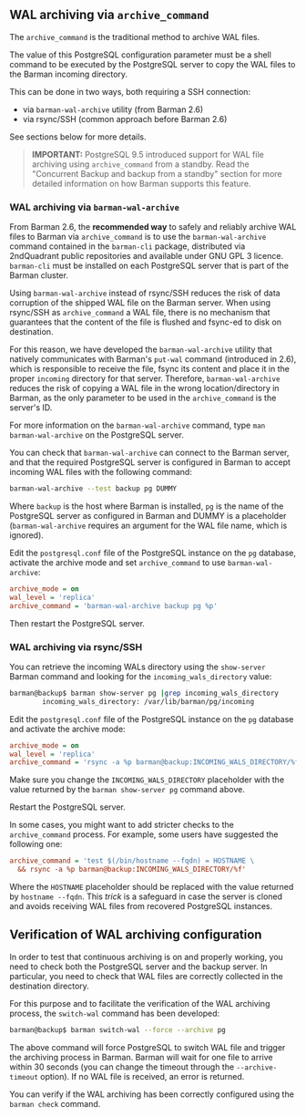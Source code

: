 ## WAL archiving via `archive_command`

The `archive_command` is the traditional method to archive WAL files.

The value of this PostgreSQL configuration parameter must be a shell
command to be executed by the PostgreSQL server to copy the WAL files
to the Barman incoming directory.

This can be done in two ways, both requiring a SSH connection:

- via `barman-wal-archive` utility (from Barman 2.6)
- via rsync/SSH (common approach before Barman 2.6)

See sections below for more details.

> **IMPORTANT:** PostgreSQL 9.5 introduced support for WAL file
> archiving using `archive_command` from a standby. Read the
> "Concurrent Backup and backup from a standby" section for more
> detailed information on how Barman supports this feature.


### WAL archiving via `barman-wal-archive`

From Barman 2.6, the **recommended way** to safely and reliably archive WAL
files to Barman via `archive_command` is to use the `barman-wal-archive`
command contained in the `barman-cli` package,
distributed via 2ndQuadrant public repositories and available under
GNU GPL 3 licence. `barman-cli` must be installed on each PostgreSQL
server that is part of the Barman cluster.

Using `barman-wal-archive` instead of rsync/SSH reduces the risk
of data corruption of the shipped WAL file on the Barman server.
When using rsync/SSH as `archive_command` a WAL file, there is no
mechanism that guarantees that the content of the file is flushed
and fsync-ed to disk on destination.

For this reason, we have developed the `barman-wal-archive` utility
that natively communicates with Barman's `put-wal` command (introduced in 2.6),
which is responsible to receive the file, fsync its content and place
it in the proper `incoming` directory for that server. Therefore,
`barman-wal-archive` reduces the risk of copying a WAL file in the
wrong location/directory in Barman, as the only parameter to be used
in the `archive_command` is the server's ID.

For more information on the `barman-wal-archive` command, type `man barman-wal-archive`
on the PostgreSQL server.

You can check that `barman-wal-archive` can connect to the Barman server,
and that the required PostgreSQL server is configured in Barman to accept
incoming WAL files with the following command:

``` bash
barman-wal-archive --test backup pg DUMMY
```

Where `backup` is the host where Barman is installed, `pg` is the name
of the PostgreSQL server as configured in Barman and DUMMY is a placeholder
(`barman-wal-archive` requires an argument for the WAL file name,
which is ignored).

Edit the `postgresql.conf` file of the PostgreSQL instance on the `pg`
database, activate the archive mode and set `archive_command` to use
`barman-wal-archive`:

``` ini
archive_mode = on
wal_level = 'replica'
archive_command = 'barman-wal-archive backup pg %p'
```

Then restart the PostgreSQL server.


### WAL archiving via rsync/SSH

You can retrieve the incoming WALs directory using the `show-server`
Barman command and looking for the `incoming_wals_directory` value:

``` bash
barman@backup$ barman show-server pg |grep incoming_wals_directory
        incoming_wals_directory: /var/lib/barman/pg/incoming
```

Edit the `postgresql.conf` file of the PostgreSQL instance on the `pg`
database and activate the archive mode:

``` ini
archive_mode = on
wal_level = 'replica'
archive_command = 'rsync -a %p barman@backup:INCOMING_WALS_DIRECTORY/%f'
```

Make sure you change the `INCOMING_WALS_DIRECTORY` placeholder with
the value returned by the `barman show-server pg` command above.

Restart the PostgreSQL server.

In some cases, you might want to add stricter checks to the `archive_command`
process. For example, some users have suggested the following one:

``` ini
archive_command = 'test $(/bin/hostname --fqdn) = HOSTNAME \
  && rsync -a %p barman@backup:INCOMING_WALS_DIRECTORY/%f'
```

Where the `HOSTNAME` placeholder should be replaced with the value
returned by `hostname --fqdn`. This _trick_ is a safeguard in case
the server is cloned and avoids receiving WAL files from recovered
PostgreSQL instances.

## Verification of WAL archiving configuration

In order to test that continuous archiving is on and properly working,
you need to check both the PostgreSQL server and the backup server. In
particular, you need to check that WAL files are correctly collected
in the destination directory.

For this purpose and to facilitate the verification of the WAL archiving process,
the `switch-wal` command has been developed:

``` bash
barman@backup$ barman switch-wal --force --archive pg
```

The above command will force PostgreSQL to switch WAL file and
trigger the archiving process in Barman. Barman will wait for one
file to arrive within 30 seconds (you can change the timeout through
the `--archive-timeout` option). If no WAL file is received, an error
is returned.

You can verify if the WAL archiving has been correctly configured using
the `barman check` command.
